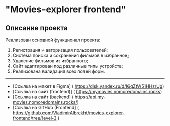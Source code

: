 

# "Movies-explorer frontend"

## Описание проекта
Реализован основной функционал проекта:
1. Регистрация и авторизация пользователей;
2. Система поиска и сохранения фильмов в избранное;
3. Удаление фильмов из избранного;
4. Сайт адаптирован под различные типы устройств;
5. Реализована валидация всех полей форм.

------------
* [Ссылка на макет в Figma] ( https://disk.yandex.ru/d/I6qZtW51HHzrUg)
* [Ссылка на сайт (frontend)] ( https://mymovies.nomoredomains.rocks)
* [Ссылка на сайт (backend] ( https://api.my-movies.nomoredomains.rocks/)
* [Ссылка на GitHub (Frontend] ( https://github.com/VladimirAlbrekht/movies-explorer-frontend/tree/level-3 )
  
